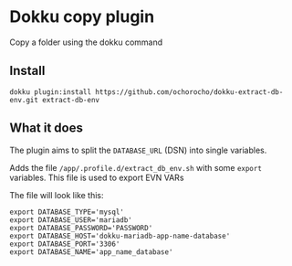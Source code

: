# Dokku copy plugin

Copy a folder using the dokku command


## Install

```
dokku plugin:install https://github.com/ochorocho/dokku-extract-db-env.git extract-db-env
```

## What it does

The plugin aims to split the `DATABASE_URL` (DSN) into single variables.

Adds the file `/app/.profile.d/extract_db_env.sh` with some `export` variables.
This file is used to export EVN VARs

The file will look like this:

```
export DATABASE_TYPE='mysql'
export DATABASE_USER='mariadb'
export DATABASE_PASSWORD='PASSWORD'
export DATABASE_HOST='dokku-mariadb-app-name-database'
export DATABASE_PORT='3306'
export DATABASE_NAME='app_name_database'
```
